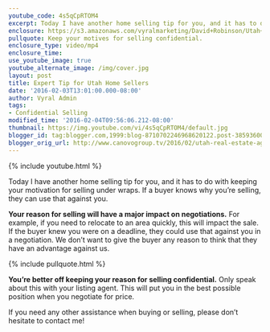 ```yaml
---
youtube_code: 4s5qCpRTOM4
excerpt: Today I have another home selling tip for you, and it has to do with keeping your motivation for selling under wraps. If a buyer knows why you’re selling, they can use that against you.
enclosure: https://s3.amazonaws.com/vyralmarketing/David+Robinson/Utah+Real+Estate+Agent+Why+Keep+secrets+when+selling.mp4
pullquote: Keep your motives for selling confidential.
enclosure_type: video/mp4
enclosure_time:
use_youtube_image: true
youtube_alternate_image: /img/cover.jpg
layout: post
title: Expert Tip for Utah Home Sellers
date: '2016-02-03T13:01:00.000-08:00'
author: Vyral Admin
tags:
- Confidential Selling
modified_time: '2016-02-04T09:56:06.212-08:00'
thumbnail: https://img.youtube.com/vi/4s5qCpRTOM4/default.jpg
blogger_id: tag:blogger.com,1999:blog-8710702246968620122.post-3859360095995749805
blogger_orig_url: http://www.canovogroup.tv/2016/02/utah-real-estate-agent-why-keep-secrets.html
---
```

{% include youtube.html %}

Today I have another home selling tip for you, and it has to do with keeping your motivation for selling under wraps. If a buyer knows why you’re selling, they can use that against you.

**Your reason for selling will have a major impact on negotiations.** For example, if you need to relocate to an area quickly, this will impact the sale. If the buyer knew you were on a deadline, they could use that against you in a negotiation. We don’t want to give the buyer any reason to think that they have an advantage against us.

{% include pullquote.html %}

**You’re better off keeping your reason for selling confidential.** Only speak about this with your listing agent. This will put you in the best possible position when you negotiate for price.

If you need any other assistance when buying or selling, please don’t hesitate to contact me!

